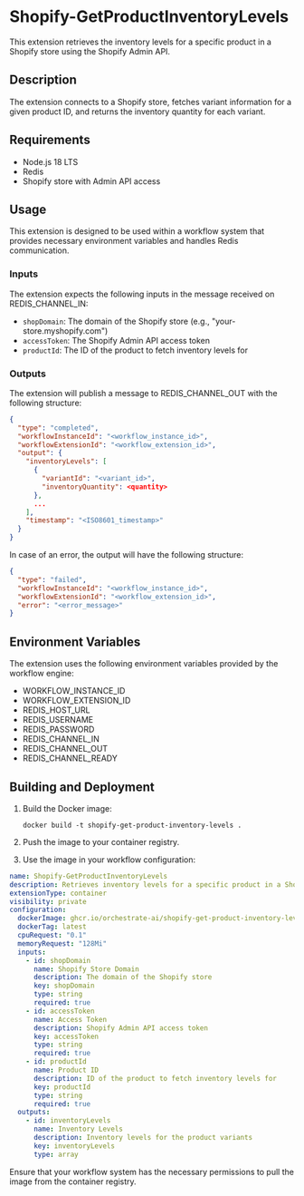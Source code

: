 # Shopify-GetProductInventoryLevels

This extension retrieves the inventory levels for a specific product in a Shopify store using the Shopify Admin API.

## Description

The extension connects to a Shopify store, fetches variant information for a given product ID, and returns the inventory quantity for each variant.

## Requirements

- Node.js 18 LTS
- Redis
- Shopify store with Admin API access

## Usage

This extension is designed to be used within a workflow system that provides necessary environment variables and handles Redis communication.

### Inputs

The extension expects the following inputs in the message received on REDIS_CHANNEL_IN:

- `shopDomain`: The domain of the Shopify store (e.g., "your-store.myshopify.com")
- `accessToken`: The Shopify Admin API access token
- `productId`: The ID of the product to fetch inventory levels for

### Outputs

The extension will publish a message to REDIS_CHANNEL_OUT with the following structure:

```json
{
  "type": "completed",
  "workflowInstanceId": "<workflow_instance_id>",
  "workflowExtensionId": "<workflow_extension_id>",
  "output": {
    "inventoryLevels": [
      {
        "variantId": "<variant_id>",
        "inventoryQuantity": <quantity>
      },
      ...
    ],
    "timestamp": "<ISO8601_timestamp>"
  }
}
```

In case of an error, the output will have the following structure:

```json
{
  "type": "failed",
  "workflowInstanceId": "<workflow_instance_id>",
  "workflowExtensionId": "<workflow_extension_id>",
  "error": "<error_message>"
}
```

## Environment Variables

The extension uses the following environment variables provided by the workflow engine:

- WORKFLOW_INSTANCE_ID
- WORKFLOW_EXTENSION_ID
- REDIS_HOST_URL
- REDIS_USERNAME
- REDIS_PASSWORD
- REDIS_CHANNEL_IN
- REDIS_CHANNEL_OUT
- REDIS_CHANNEL_READY

## Building and Deployment

1. Build the Docker image:
   ```
   docker build -t shopify-get-product-inventory-levels .
   ```

2. Push the image to your container registry.

3. Use the image in your workflow configuration:

```yaml
name: Shopify-GetProductInventoryLevels
description: Retrieves inventory levels for a specific product in a Shopify store
extensionType: container
visibility: private
configuration:
  dockerImage: ghcr.io/orchestrate-ai/shopify-get-product-inventory-levels
  dockerTag: latest
  cpuRequest: "0.1"
  memoryRequest: "128Mi"
  inputs:
    - id: shopDomain
      name: Shopify Store Domain
      description: The domain of the Shopify store
      key: shopDomain
      type: string
      required: true
    - id: accessToken
      name: Access Token
      description: Shopify Admin API access token
      key: accessToken
      type: string
      required: true
    - id: productId
      name: Product ID
      description: ID of the product to fetch inventory levels for
      key: productId
      type: string
      required: true
  outputs:
    - id: inventoryLevels
      name: Inventory Levels
      description: Inventory levels for the product variants
      key: inventoryLevels
      type: array
```

Ensure that your workflow system has the necessary permissions to pull the image from the container registry.